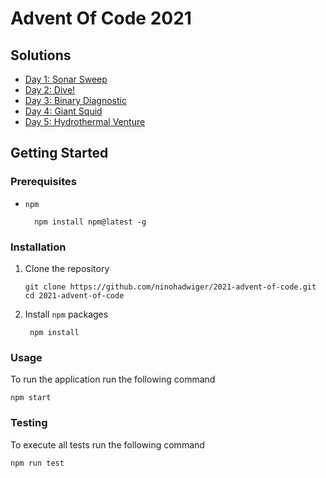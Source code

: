 # Advent Of Code 2021

## Solutions

* [Day 1: Sonar Sweep](./day-01)
* [Day 2: Dive!](./day-02)
* [Day 3: Binary Diagnostic](./day-03)
* [Day 4: Giant Squid](./day-04)
* [Day 5: Hydrothermal Venture](./day-05)

## Getting Started

### Prerequisites

* `npm`
  ```test
    npm install npm@latest -g
  ```
  
### Installation

1. Clone the repository
    ```text
    git clone https://github.com/ninohadwiger/2021-advent-of-code.git
    cd 2021-advent-of-code
    ```
2. Install `npm` packages
   ```text
    npm install
    ```
   
### Usage

To run the application run the following command

```text
npm start
```

### Testing

To execute all tests run the following command 

```text
npm run test
```
